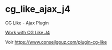 # cg_like_ajax_j4
CG Like - Ajax Plugin

<a href='https://github.com/pmleconte/cg_like_j4'>Work with CG Like J4</a>

Voir https://www.conseilgouz.com/plugin-cg-like
